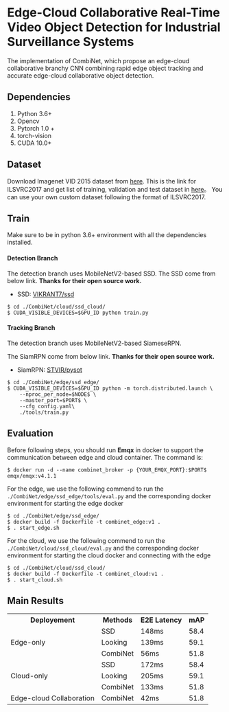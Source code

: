# Edge-Cloud Collaborative Real-Time Video Object Detection for Industrial Surveillance Systems
The implementation of CombiNet, which propose an edge-cloud collaborative branchy CNN combining rapid edge object tracking and accurate edge-cloud collaborative object detection.


## Dependencies

1. Python 3.6+
2. Opencv
3. Pytorch 1.0 +
4. torch-vision
5. CUDA 10.0+



## Dataset

Download Imagenet VID 2015 dataset from [here](https://www.image-net.org/download.php). This is the link for ILSVRC2017 and get list of training, validation and test dataset in [here](https://drive.google.com/drive/folders/1g_d0Cok10C035IM-csxj5Y_3nh-qYG3x?usp=sharing)。
You can use your own custom dataset following the format of ILSVRC2017.


## Train

Make sure to be in python 3.6+ environment with all the dependencies installed. 

#### Detection Branch

The detection branch uses MobileNetV2-based SSD. 
The SSD come from below link. **Thanks for their open source work.**

- SSD:  [VIKRANT7/ssd](https://github.com/vikrant7/pytorch-looking-fast-and-slow)

```
$ cd ./CombiNet/cloud/ssd_cloud/
$ CUDA_VISIBLE_DEVICES=$GPU_ID python train.py 
```


#### Tracking Branch

The detection branch uses MobileNetV2-based SiameseRPN. 

The SiamRPN come from below link. **Thanks for their open source work.**

- SiamRPN:  [STVIR/pysot](https://github.com/STVIR/pysot)



```
$ cd ./CombiNet/edge/ssd_edge/
$ CUDA_VISIBLE_DEVICES=$GPU_ID python -m torch.distributed.launch \
    --nproc_per_node=$NODE$ \
    --master_port=$PORT$ \
    --cfg config.yaml\
    ./tools/train.py 
```


## Evaluation

Before following steps, you should run **Emqx**  in docker to support the communication between edge and cloud container. The command is: 

```
$ docker run -d --name combinet_broker -p {YOUR_EMQX_PORT}:$PORT$ emqx/emqx:v4.1.1
```

For the edge, we use the following commend to run the `./CombiNet/edge/ssd_edge/tools/eval.py` and the corresponding docker environment for starting the edge docker

```
$ cd ./CombiNet/edge/ssd_edge/
$ docker build -f Dockerfile -t combinet_edge:v1 .
$ . start_edge.sh
```

For the cloud, we use the following commend to run the `./CombiNet/cloud/ssd_cloud/eval.py` and the corresponding docker environment for starting the cloud docker and connecting with the edge

```
$ cd ./CombiNet/cloud/ssd_cloud/
$ docker build -f Dockerfile -t combinet_cloud:v1 .
$ . start_cloud.sh
```


## Main Results

<table>
    <tr>
        <th>Deployement</th><th>Methods</th><th>E2E Latency</th><th>mAP</th>
    </tr>
    <tr>
        <td rowspan="3">Edge-only</td><td>SSD</td><td>148ms</td><td>58.4</td>
    </tr>
    <tr>
        <td>Looking</td><td>139ms</td><td>59.1</td>
    </tr>
    <tr>
        <td>CombiNet</td><td>56ms</td><td>51.8</td>
    </tr>
    <tr>
        <td rowspan="3">Cloud-only</td><td>SSD</td><td>172ms</td><td>58.4</td>
    </tr>
    <tr>
        <td>Looking</td><td>205ms</td><td>59.1</td>
    </tr>
    <tr>
        <td>CombiNet</td><td>133ms</td><td>51.8</td>
    </tr>
    <tr>
        <td>Edge-cloud Collaboration</td><td>CombiNet</td><td>42ms</td><td>51.8</td>
    </tr>
</table>

